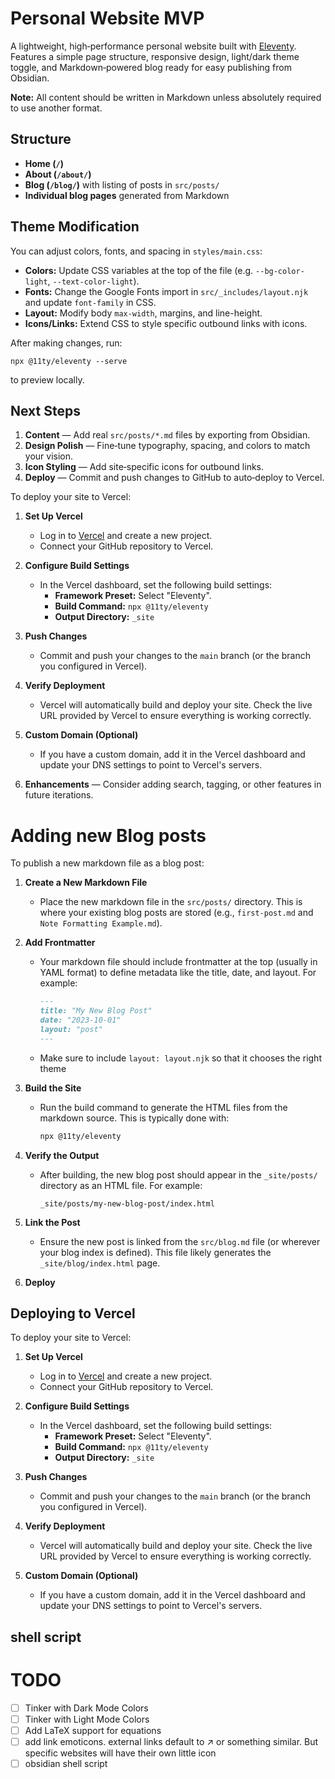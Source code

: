 # Personal Website MVP

A lightweight, high‑performance personal website built with [Eleventy](https://www.11ty.dev/).  
Features a simple page structure, responsive design, light/dark theme toggle, and Markdown‑powered blog ready for easy publishing from Obsidian.

**Note:** All content should be written in Markdown unless absolutely required to use another format.

## Structure
- **Home (`/`)**
- **About (`/about/`)**
- **Blog (`/blog/`)** with listing of posts in `src/posts/`
- **Individual blog pages** generated from Markdown

## Theme Modification
You can adjust colors, fonts, and spacing in `styles/main.css`:
- **Colors:** Update CSS variables at the top of the file (e.g. `--bg-color-light`, `--text-color-light`).
- **Fonts:** Change the Google Fonts import in `src/_includes/layout.njk` and update `font-family` in CSS.
- **Layout:** Modify body `max-width`, margins, and line-height.
- **Icons/Links:** Extend CSS to style specific outbound links with icons.

After making changes, run:
```
npx @11ty/eleventy --serve
```
to preview locally.

## Next Steps
1. **Content** — Add real `src/posts/*.md` files by exporting from Obsidian.
2. **Design Polish** — Fine‑tune typography, spacing, and colors to match your vision.
3. **Icon Styling** — Add site‑specific icons for outbound links.
4. **Deploy** — Commit and push changes to GitHub to auto‑deploy to Vercel.

To deploy your site to Vercel:

1. **Set Up Vercel**
   - Log in to [Vercel](https://vercel.com/) and create a new project.
   - Connect your GitHub repository to Vercel.

2. **Configure Build Settings**
   - In the Vercel dashboard, set the following build settings:
     - **Framework Preset:** Select "Eleventy".
     - **Build Command:** `npx @11ty/eleventy`
     - **Output Directory:** `_site`

3. **Push Changes**
   - Commit and push your changes to the `main` branch (or the branch you configured in Vercel).

4. **Verify Deployment**
   - Vercel will automatically build and deploy your site. Check the live URL provided by Vercel to ensure everything is working correctly.

5. **Custom Domain (Optional)**
   - If you have a custom domain, add it in the Vercel dashboard and update your DNS settings to point to Vercel's servers.

5. **Enhancements** — Consider adding search, tagging, or other features in future iterations.

# Adding new Blog posts


To publish a new markdown file as a blog post:

1. **Create a New Markdown File**
   - Place the new markdown file in the `src/posts/` directory. This is where your existing blog posts are stored (e.g., `first-post.md` and `Note Formatting Example.md`).

2. **Add Frontmatter**
   - Your markdown file should include frontmatter at the top (usually in YAML format) to define metadata like the title, date, and layout. For example:
     ```markdown
     ---
     title: "My New Blog Post"
     date: "2023-10-01"
     layout: "post"
     ---
     ```
   - Make sure to include `layout: layout.njk` so that it chooses the right theme

3. **Build the Site**
   - Run the build command to generate the HTML files from the markdown source. This is typically done with:
     ```bash
     npx @11ty/eleventy
     ```

4. **Verify the Output**
   - After building, the new blog post should appear in the `_site/posts/` directory as an HTML file. For example:
     ```
     _site/posts/my-new-blog-post/index.html
     ```

5. **Link the Post**
   - Ensure the new post is linked from the `src/blog.md` file (or wherever your blog index is defined). This file likely generates the `_site/blog/index.html` page.

6. **Deploy**

## Deploying to Vercel

To deploy your site to Vercel:

1. **Set Up Vercel**
   - Log in to [Vercel](https://vercel.com/) and create a new project.
   - Connect your GitHub repository to Vercel.

2. **Configure Build Settings**
   - In the Vercel dashboard, set the following build settings:
     - **Framework Preset:** Select "Eleventy".
     - **Build Command:** `npx @11ty/eleventy`
     - **Output Directory:** `_site`

3. **Push Changes**
   - Commit and push your changes to the `main` branch (or the branch you configured in Vercel).

4. **Verify Deployment**
   - Vercel will automatically build and deploy your site. Check the live URL provided by Vercel to ensure everything is working correctly.

5. **Custom Domain (Optional)**
   - If you have a custom domain, add it in the Vercel dashboard and update your DNS settings to point to Vercel's servers.


## shell script




# TODO

- [ ] Tinker with Dark Mode Colors
- [ ] Tinker with Light Mode Colors
- [ ] Add LaTeX support for equations
- [ ] add link emoticons. external links default to ↗ or something similar. But specific websites will have their own little icon
- [ ] obsidian shell script